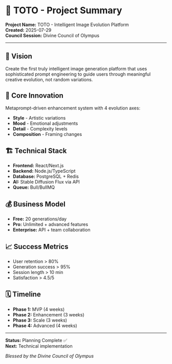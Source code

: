 # 🎨 TOTO - Project Summary

**Project Name:** TOTO - Intelligent Image Evolution Platform  
**Created:** 2025-07-29  
**Council Session:** Divine Council of Olympus

---

## 🎯 **Vision**
Create the first truly intelligent image generation platform that uses sophisticated prompt engineering to guide users through meaningful creative evolution, not random variations.

## 🔑 **Core Innovation**
Metaprompt-driven enhancement system with 4 evolution axes:
- **Style** - Artistic variations
- **Mood** - Emotional adjustments  
- **Detail** - Complexity levels
- **Composition** - Framing changes

## 🏗️ **Technical Stack**
- **Frontend:** React/Next.js
- **Backend:** Node.js/TypeScript  
- **Database:** PostgreSQL + Redis
- **AI:** Stable Diffusion Flux via API
- **Queue:** Bull/BullMQ

## 💰 **Business Model**
- **Free:** 20 generations/day
- **Pro:** Unlimited + advanced features  
- **Enterprise:** API + team collaboration

## 📈 **Success Metrics**
- User retention > 80%
- Generation success > 95%
- Session length > 10 min
- Satisfaction > 4.5/5

## 🗓️ **Timeline**
- **Phase 1:** MVP (4 weeks)
- **Phase 2:** Enhancement (3 weeks)
- **Phase 3:** Scale (3 weeks)  
- **Phase 4:** Advanced (4 weeks)

---

**Status:** Planning Complete ✅  
**Next:** Technical implementation

*Blessed by the Divine Council of Olympus*